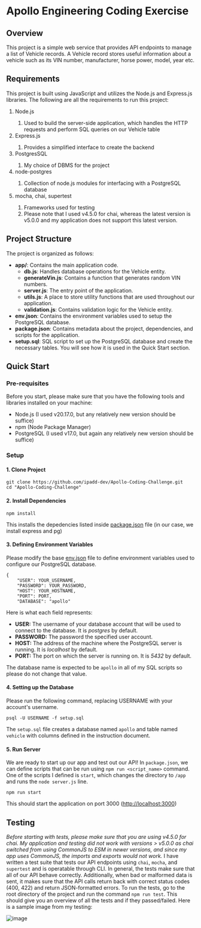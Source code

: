 # Apollo Engineering Coding Exercise

## Overview
This project is a simple web service that provides API endpoints to manage a list of Vehicle records. A Vehicle record stores useful information about a vehicle such as its VIN number, manufacturer, horse power, model, year etc.

## Requirements
This project is built using JavaScript and utilizes the Node.js and Express.js libraries. The following are all the requirements to run this project:
<ol>
    <li>Node.js</li>
        <ol>
            <li>Used to build the server-side application, which handles the HTTP requests and perform SQL queries on our Vehicle table</li>
        </ol>
    <li>Express.js</li>
        <ol>
            <li>Provides a simplified interface to create the backend</li>
        </ol>
    <li>PostgresSQL</li>
        <ol>
            <li>My choice of DBMS for the project</li>
        </ol>
    <li>node-postgres</li>
        <ol>
            <li>Collection of node.js modules for interfacing with a PostgreSQL database</li>
        </ol>
    <li>mocha, chai, supertest</li>
        <ol>
            <li>Frameworks used for testing</li>
            <li>Please note that I used v4.5.0 for chai, whereas the latest version is v5.0.0 and my application does not support this latest version.</li>
        </ol>
</ol>

## Project Structure

The project is organized as follows:

- **app/**: Contains the main application code.
  - **db.js**: Handles database operations for the Vehicle entity.
  - **generateVin.js**: Contains a function that generates random VIN numbers.
  - **server.js**: The entry point of the application.
  - **utils.js**: A place to store utility functions that are used throughout our application.
  - **validation.js**: Contains validation logic for the Vehicle entity.
- **env.json**: Contains the environment variables used to setup the PostgreSQL database.
- **package.json**: Contains metadata about the project, dependencies, and scripts for the application.
- **setup.sql**: SQL script to set up the PostgreSQL database and create the necessary tables. You will see how it is used in the Quick Start section.

## Quick Start
### Pre-requisites
Before you start, please make sure that you have the following tools and libraries installed on your machine:
<ul>
    <li>Node.js (I used v20.17.0, but any relatively new version should be suffice)</li>
    <li>npm (Node Package Manager)</li>
    <li>PostgreSQL (I used v17.0, but again any relatively new version should be suffice)</li>
</ul>

### Setup
#### 1. Clone Project
```
git clone https://github.com/ipadd-dev/Apollo-Coding-Challenge.git
cd "Apollo-Coding-Challenge"
```

#### 2. Install Dependencies
```
npm install
```
This installs the depedencies listed inside [package.json](./package.json) file (in our case, we install express and pg)

#### 3. Defining Environment Variables
Please modify the base [env.json](./env.json) file to define environment variables used to configure our PostgreSQL database. 
```
{
    "USER": YOUR_USERNAME,
    "PASSWORD": YOUR_PASSWORD,
    "HOST": YOUR_HOSTNAME,
    "PORT": PORT,
    "DATABASE": "apollo"
```

Here is what each field represents:
<ul>
  <li><strong>USER:</strong> The username of your database account that will be used to connect to the database. It is <em>postgres</em> by default.</li>
  <li><strong>PASSWORD:</strong> The password the specified user account.</li>
  <li><strong>HOST:</strong> The address of the machine where the PostgreSQL server is running. It is <em>localhost</em> by default.</li>
  <li><strong>PORT:</strong> The port on which the server is running on. It is <em>5432</em> by default.</li>
</ul>

The database name is expected to be ``apollo`` in all of my SQL scripts so please do not change that value.

#### 4. Setting up the Database
Please run the following command, replacing USERNAME with your account's username.
```
psql -U USERNAME -f setup.sql
```
The ``setup.sql`` file creates a database named ``apollo`` and table named ``vehicle`` with columns defined in the instruction document.

#### 5. Run Server
We are ready to start up our app and test out our API! In ``package.json``, we can define scripts that can be run using ``npm run <script_name>`` command. One of the scripts I defined is ``start``, which changes the directory to ``/app`` and runs the ``node server.js`` line.
```
npm run start
```
This should start the application on port 3000 ([http://localhost:3000](http://localhost:3000))

## Testing
_Before starting with tests, please make sure that you are using v4.5.0 for chai. My application and testing did not work with versions > v5.0.0 as chai switched from using CommonJS to ESM in newer versions, and since my app uses CommonJS, the imports and exports would not work._
I have written a test suite that tests our API endpoints using ``chai``, ``mocha``, and ``supertest`` and is operatable through CLI. In general, the tests make sure that all of our API behave correctly. Additionally, when bad or malformed data is sent, it makes sure that the API calls return back with correct status codes (400, 422) and return JSON-formatted errors.
To run the tests, go to the root directory of the project and run the command ``npm run test``. This should give you an overview of all the tests and if they passed/failed. Here is a sample image from my testing:

![image](https://github.com/user-attachments/assets/a3b0ad5a-5198-4f64-9dcb-e33965925adc)
